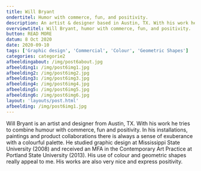 ```yaml
---
title: Will Bryant
ondertitel: Humor with commerce, fun, and positivity.
description: An artist & designer based in Austin, TX. With his work he tries to combine humour with commerce, fun and positivity. In his installations, paintings and product collaborations there is always a sense of exuberance with a colourful palette.
overviewtitel: Will Bryant, humor with commerce, fun, and positivity.
button: READ MORE
datum: 8 Oct 2020
date: 2020-09-10
tags: ['Graphic design', 'Commercial', 'Colour', 'Geometric Shapes']
categories: categorie2
afbeeldingabout: /img/post6about.jpg
afbeelding1: /img/post6img1.jpg
afbeelding2: /img/post6img2.jpg
afbeelding3: /img/post6img3.jpg
afbeelding4: /img/post6img4.jpg
afbeelding5: /img/post6img5.jpg
afbeelding6: /img/post6img6.jpg
layout: 'layouts/post.html'
afbeelding: /img/post6img1.jpg
---
```


Will Bryant is an artist and designer from Austin, TX. With his work he tries to combine humour with commerce, fun and positivity. In his installations, paintings and product collaborations there is always a sense of exuberance with a colourful palette. He studied graphic design at Mississippi State University (2008) and received an MFA in the Contemporary Art Practice at Portland State University (2013). His use of colour and geometric shapes really appeal to me. His works are also very nice and express positivity.

